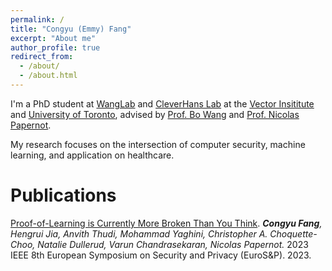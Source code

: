 ```yaml
---
permalink: /
title: "Congyu (Emmy) Fang"
excerpt: "About me"
author_profile: true
redirect_from: 
  - /about/
  - /about.html
---
```


I'm a PhD student at [WangLab](https://wanglab.ai/) and [CleverHans Lab](https://cleverhans-lab.github.io/) at 
the [Vector Insititute](https://vectorinstitute.ai/) and 
[University of Toronto](https://www.utoronto.ca/), advised by [Prof. Bo Wang](https://vectorinstitute.ai/team/bo-wang/) and 
[Prof. Nicolas Papernot](https://www.papernot.fr/). 

My research focuses on the intersection of computer security, machine learning, 
and application on healthcare. 

Publications
======
<a href="https://arxiv.org/abs/2208.03567" target="_blank">Proof-of-Learning is Currently More Broken Than You Think</a>.
              <i><b>Congyu Fang</b>, Hengrui Jia, Anvith Thudi, Mohammad Yaghini, Christopher A. Choquette-Choo, Natalie Dullerud, Varun Chandrasekaran, Nicolas Papernot.</i>
                2023 IEEE 8th European Symposium on Security and Privacy (EuroS&P). 2023.



[comment]: <> (<a href="https://www.nature.com/articles/s41598-019-56719-x" target="_blank">Plasmonics of Diffused Silver Nanoparticles in Silver/Nitride Optical Thin Films</a>.)

[comment]: <> (              <i>Yufeng Ye, Joel Y. Y. Loh, Andrew Flood, **Cong Y. Fang**, Joshua Chang, Ruizhi Zhao, Peter Brodersen & Nazir P. Kherani.</i>)

[comment]: <> (                Sci Rep 9, 20227 &#40;2019&#41;.)

